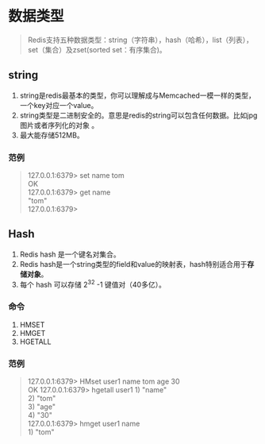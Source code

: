 # 数据类型
> Redis支持五种数据类型：string（字符串），hash（哈希），list（列表），set（集合）及zset(sorted set：有序集合)。
## string
1. string是redis最基本的类型，你可以理解成与Memcached一模一样的类型，一个key对应一个value。
1. string类型是二进制安全的。意思是redis的string可以包含任何数据。比如jpg图片或者序列化的对象 。
1. 最大能存储512MB。
### 范例
> 127.0.0.1:6379> set name tom  
> OK  
> 127.0.0.1:6379> get name  
> "tom"  
> 127.0.0.1:6379>  
## Hash
1. Redis hash 是一个键名对集合。
1. Redis hash是一个string类型的field和value的映射表，hash特别适合用于**存储对象**。
1. 每个 hash 可以存储 2<sup>32</sup> -1 键值对（40多亿）。
### 命令
1. HMSET
1. HMGET
1. HGETALL 

### 范例
> 127.0.0.1:6379> HMset user1 name tom age 30  
> OK
> 127.0.0.1:6379> hgetall user1
> 1\) "name"  
> 2\) "tom"  
> 3\) "age"   
> 4\) "30"    
> 127.0.0.1:6379> hmget user1 name  
> 1\) "tom"